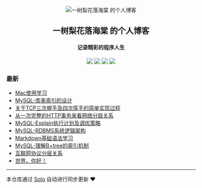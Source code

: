 <p align="center"><img alt="一树梨花落海棠 的个人博客" src="https://cdn.zhangfeibiao.com/wp-content/uploads/2018/10/微信图片_20181023111351.jpg"></p><h2 align="center">
一树梨花落海棠 的个人博客
</h2>

<h4 align="center">记录精彩的程序人生</h4>
<p align="center"><a title="一树梨花落海棠 的个人博客" target="_blank" href="https://github.com/zhangfeibiao/solo-blog"><img src="https://img.shields.io/github/last-commit/zhangfeibiao/solo-blog.svg?style=flat-square&color=FF9900"></a>
<a title="GitHub repo size in bytes" target="_blank" href="https://github.com/zhangfeibiao/solo-blog"><img src="https://img.shields.io/github/repo-size/zhangfeibiao/solo-blog.svg?style=flat-square"></a>
<a title="Solo Version" target="_blank" href="https://github.com/88250/solo/releases"><img src="https://img.shields.io/badge/solo-4.3.0-f1e05a.svg?style=flat-square&color=blueviolet"></a>
<a title="Hits" target="_blank" href="https://github.com/88250/hits"><img src="https://hits.b3log.org/zhangfeibiao/solo-blog.svg"></a></p>

### 最新

* [Mac使用学习](https://47.100.52.88:8082/articles/2020/07/05/1593959772687.html)
* [MySQL-库表索引的设计](https://47.100.52.88:8082/articles/2020/07/05/1593949777404.html)
* [关于TCP三次握手及四次挥手的简单实现过程](https://47.100.52.88:8082/articles/2020/07/05/1593945016007.html)
* [从一次完整的HTTP事务来看网络分层关系](https://47.100.52.88:8082/articles/2020/07/05/1593944291815.html)
* [MySQL-Explain执行计划及调优策略](https://47.100.52.88:8082/articles/2020/07/05/1593928128028.html)
* [MySQL-RDBMS系统逻辑架构](https://47.100.52.88:8082/articles/2020/07/04/1593860013350.html)
* [Markdown基础语法学习](https://47.100.52.88:8082/articles/2020/07/04/1593851867749.html)
* [MySQL-理解B+tree的索引机制](https://47.100.52.88:8082/articles/2020/07/04/1593851663949.html)
* [互联网协议分层关系](https://47.100.52.88:8082/articles/2019/12/11/1575995062860.html)
* [世界，你好！](https://47.100.52.88:8082/hello-solo)



---

本仓库通过 [Solo](https://github.com/88250/solo) 自动进行同步更新 ❤️ 